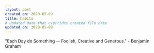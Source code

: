 ```yaml
---
layout: post
created_on: 2020-05-09
title: habits
# Updated date that overrides created file date
updated_on: 2020-05-09
---
```


"Each Day do Something -- Foolish, Creative and Generous." - Benjamin Graham
